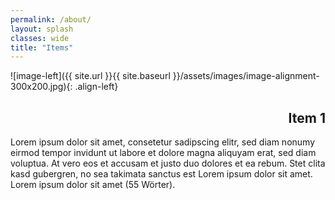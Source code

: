 ```yaml
---
permalink: /about/
layout: splash
classes: wide
title: "Items"
---
```


![image-left]({{ site.url }}{{ site.baseurl }}/assets/images/image-alignment-300x200.jpg){: .align-left}
<style>h2 {text-align: right;}</style>

<h2>Item 1</h2>
<p>Lorem ipsum dolor sit amet, consetetur sadipscing elitr, sed diam nonumy eirmod tempor invidunt ut labore et dolore magna aliquyam erat, sed diam voluptua. At vero eos et accusam et justo duo dolores et ea rebum. Stet clita kasd gubergren, no sea takimata sanctus est Lorem ipsum dolor sit amet. Lorem ipsum dolor sit amet (55 Wörter).</p>

